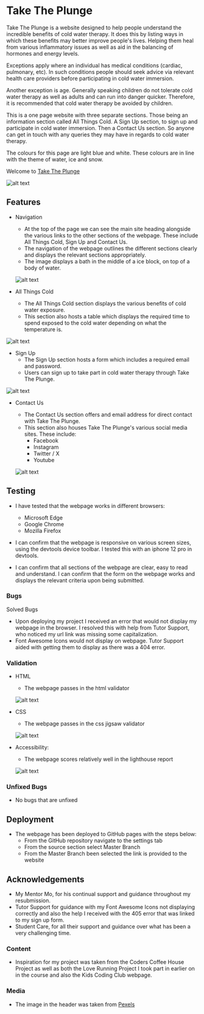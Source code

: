 # Take The Plunge

Take The Plunge is a website designed to help people understand the incredible benefits of cold water therapy. It does this by listing ways in which these benefits may better improve people's lives. Helping them heal from various inflammatory issues as well as aid in the balancing of hormones and energy levels.

Exceptions apply where an individual has medical conditions (cardiac, pulmonary, etc). In such conditions people should seek advice via relevant health care providers before participating in cold water immersion. 

Another exception is age. Generally speaking children do not tolerate cold water therapy as well as adults and can run into danger quicker. Therefore, it is recommended that cold water therapy be avoided by children.

This is a one page website with three separate sections. Those being an information section called All Things Cold. A Sign Up section, to sign up and participate in cold water immersion. Then a Contact Us section. So anyone can get in touch with any queries they may have in regards to cold water therapy.

The colours for this page are light blue and white. These colours are in line with the theme of water, ice and snow.

Welcome to [Take The Plunge](https://mattwass.github.io/My-Project-1-5/)

![alt text](image-7.png)


## Features
- Navigation

  - At the top of the page we can see the main site heading alongside the various links to the other sections of the webpage. These include All Things Cold, Sign Up and Contact Us.
  - The navigation of the webpage outlines the different sections clearly and displays the relevant sections appropriately.
  - The image displays a bath in the middle of a ice block, on top of a body of water.

  ![alt text](Screenshot_2-9-2024_03026_mattwass.github.io.jpeg)

- All Things Cold
  - The All Things Cold section displays the various benefits of cold water exposure.
  - This section also hosts a table which displays the required time to spend exposed to the cold water depending on what the temperature is.

![alt text](image-6.png)


- Sign Up
  - The Sign Up section hosts a form which includes a required email and password. 
  - Users can sign up to take part in cold water therapy through Take The Plunge.

![alt text](image-5.png)


- Contact Us
  - The Contact Us section offers and email address for direct contact with Take The Plunge.
  - This section also houses Take The Plunge's various social media sites. These include:
    - Facebook
    - Instagram
    - Twitter / X
    - Youtube
  
  ![alt text](image-4.png)

## Testing
- I have tested that the webpage works in different browsers: 
  - Microsoft Edge
  - Google Chrome
  - Mozilla Firefox

- I can confirm that the webpage is responsive on various screen sizes, using the devtools device toolbar. I tested this with an iphone 12 pro in devtools.
- I can confirm  that all sections of the webpage are clear, easy to read and understand.
I can confirm that the form on the webpage works and displays the relevant criteria upon being submitted.

### Bugs

Solved Bugs
- Upon deploying my project I received an error that would not display my webpage in the browser. I resolved this with help from Tutor Support, who noticed my url link was missing some capitalization.
- Font Awesome Icons would not display on webpage. Tutor Support aided with getting them to display as there was a 404 error.

### Validation

- HTML
  - The webpage passes in the html validator

  ![alt text](image.png)

- CSS
  - The webpage passes in the css jigsaw validator 

  ![alt text](image-1.png)

- Accessibility:
  - The webpage scores relatively well in the lighthouse report

  ![alt text](image-3.png)

### Unfixed Bugs

- No bugs that are unfixed

## Deployment

- The webpage has been deployed to GitHub pages with the steps below:
  - From the GitHub repository navigate to the settings tab
  - From the source section select Master Branch
  - From the Master Branch been selected the link is provided to the website

## Acknowledgements
- My Mentor Mo, for his continual support and guidance throughout my resubmission.
- Tutor Support for guidance with my Font Awesome Icons not displaying correctly and also the help I received with the 405 error that was linked to my sign up form.
- Student Care, for all their support and guidance over what has been a very challenging time.

### Content

- Inspiration for my project was taken from the Coders Coffee House Project as well as both the Love Running Project I took part in earlier on in the course and also the Kids Coding Club webpage. 

### Media

- The image in the header was taken from [Pexels](https://www.pexels.com/)
